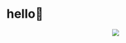 # hello👋

<!--
**Taoudi/Taoudi** is a ✨ _special_ ✨ repository because its `README.md` (this file) appears on your GitHub profile.

Here are some ideas to get you started:

- 🔭 I’m currently working on ...
- 🌱 I’m currently learning ...
- 👯 I’m looking to collaborate on ...
- 🤔 I’m looking for help with ...
- 💬 Ask me about ...
- 📫 How to reach me: ...
- 😄 Pronouns: ...
- ⚡ Fun fact: ...
-->
<p align="center" href="https://github.com/taoudi">
  <img src="https://github-readme-stats-lyzk0bj8r-taoudi128-gmailcom.vercel.app/api/top-langs/?username=Taoudi&hide=jupyter%20notebook,Makefile,Batchfile,HTML&theme=transparent&count_private=true" >
</p>
